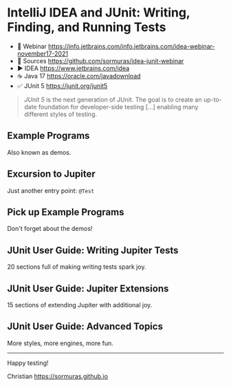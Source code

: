 # IntelliJ IDEA and JUnit: Writing, Finding, and Running Tests

- 📼 Webinar <https://info.jetbrains.com/info.jetbrains.com/idea-webinar-november17-2021>
- 📜 Sources <https://github.com/sormuras/idea-junit-webinar>
- ▶ IDEA <https://www.jetbrains.com/idea>
- ☕ Java 17 <https://oracle.com/javadownload>
- ✅ JUnit 5 <https://junit.org/junit5>

> _JUnit 5_ is the next generation of JUnit.
> The goal is to create an up-to-date foundation
> for developer-side testing [...]
> enabling many different styles of testing.

## Example Programs

Also known as demos.

## Excursion to Jupiter

Just another entry point: `@Test`

## Pick up Example Programs

Don't forget about the demos!

## JUnit User Guide: Writing Jupiter Tests

20 sections full of making writing tests spark joy.

## JUnit User Guide: Jupiter Extensions

15 sections of extending Jupiter with additional joy.

## JUnit User Guide: Advanced Topics

More styles, more engines, more fun.

___

Happy testing!

Christian <https://sormuras.github.io>
